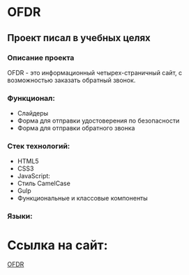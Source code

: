 # OFDR
## Проект писал в учебных целях

### Описание проекта
<p>OFDR - это информационный четырех-страничный сайт, с возможностью заказать обратный звонок.</p>

### Функционал:
* Слайдеры
* Форма для отправки удостоверения по безопасности
* Форма для отправки обратного звонка

### Стек технологий:
* HTML5
* CSS3
* JavaScript:
* Стиль CamelCase
* Gulp
* Функциональные и классовые компоненты

### Языки:

# Ссылка на сайт:
[OFDR](https://evgenyvetrov33.github.io/OFDR/)
